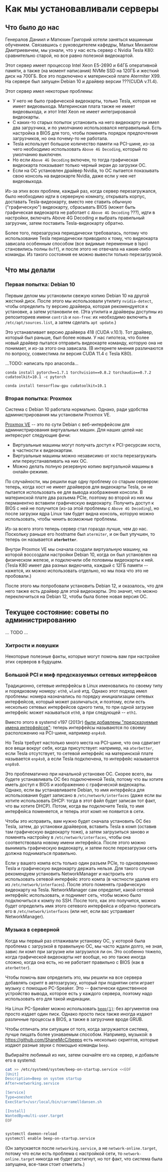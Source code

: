 # Как мы установавливали серверы

## Что было до нас
Генералов Даниил и Матюхин Григорий хотели заняться машинным обучением.
Связавшись с руководителем кафедры, Малых Михаилом Дмитриевичем,
мы узнали, что у нас есть сервер с Nvidia Tesla K80:
сравнительно старой, но все равно полезной видеокартой.

Этот сервер имеет процессор Intel Xeon E5-2690 и 64ГБ оперативной памяти,
а также (на момент написания) NVMe SSD на 120ГБ и жесткий диск на 700ГБ.
Все это подключено к материнской плате Atermiter X99.
На сервере был запущен Debian 10 и драйвер версии ???(CUDA v.11.4).

Этот сервер имел некоторые проблемы:
- У него не было графической видеокарты, только Tesla, которая не имеет видеовыхода. Материнская плата также не имеет видеовыхода, и этот Intel Xeon не имеет интегрированой видеокарты.
- С каких-то старых попыток установить на него видеокарту он имел два загрузчика, и по умолчанию использовался неправильный. Есть настройка в BIOS для того, чтобы поменять порядок предпочтения загрузчиков, но она почему-то не работала.
- Tesla использует большое количество памяти на PCI-шине, из-за чего необходимо использовать `Above 4G Decoding`, который по умолчанию выключен.
- Но если `Above 4G Decoding` включен, то тогда графическая видеокарта показывает только черный экран до загрузки ОС.
- Если на ОС установлен драйвер Nvidia, то ОС пытается показывать свою консоль на видеокарте Nvidia, даже если у нее нет видеовыхода.


Из-за этих всех проблем, каждый раз, когда сервер перезагружался, было необходимо
идти в серверную комнату,
открывать корпус,
доставать Tesla-видеокарту,
вместо нее ставить обычную ("графическую") видеокарту,
сбрасывать BIOS (может быть графическая видеокарта не работает с `Above 4G Decoding` ???),
идти в настройки, включать Above 4G Decoding и выбрать правильный загрузчик,
затем поставить Tesla-видеокарту обратно.

Более того, перезагрузка периодически требовалась, потому что использование Tesla периодически приводило к тому, что видеокарта зависала особенным способом
(все видимые переменные в lspci становились полны `0xff`),
и после этого не отвечала на какие-либо команды.
Из такого состояния ее можно вывести только перезагрузкой.

## Что мы делали

### Первая попытка: Debian 10

Первым делом мы установили свежую копию Debian 10
на другой жесткий диск.
После этого мы использовали утилиту `nvidia-detect`, чтобы определить ту версию драйвера,
которая рекомендуется к установке,
а затем установили ее.
(Эта утилита и драйверы доступны из репозиториев имени `contrib` и `non-free`: их необходимо включить в `/etc/apt/sources.list`, а затем сделать `apt update`.)

Это устанавливает версию драйвера 418 (CUDA v.10.1).
Тот драйвер, который был раньше, был более новым.
У нас гипотеза, что более новый драйвер пытался отправить видеокарте команду,
которую она не понимает,
и из-за этого она зависала.
(В интернете мнения различаются по вопросу, совместима ли версия CUDA 11.4 с Tesla K80).

...TODO: написать про anaconda...

`conda install pytorch==1.7.1 torchvision==0.8.2 torchaudio==0.7.2 cudatoolkit=10.1 -c pytorch`

`conda install tensorflow-gpu cudatoolkit=10.1`

### Вторая попытка: Proxmox

Система с Debian 10 работала нормально.
Однако, ради удобства администрирования мы установили Proxmox VE.

[Proxmox VE](https://www.proxmox.com/en/proxmox-virtual-environment/overview) -- это по сути Debian с веб-интерфейсом для администрирования
виртуальных машин.
Для наших целей нас интересуют следующие фичи:

- Виртуальные машины могут получать доступ к PCI-ресурсам хоста, в частности к видеокартам.
- Виртуальные машины можно независимо от хоста перезагружать или переустанавливать на них ОС.
- Можно делать полную резервную копию виртуальной машины в онлайн-режиме.

По случайности, мы решили еще одну проблему со старым сервером:
теперь, когда хост не имеет драйверов для видеокарты Tesla,
он не пытается использовать ее для вывода изображения консоли.
В материнской плате два разъема PCIe,
поэтому во второй из них мы перманентно вставили графическую видеокарту.
Получить доступ к BIOS с ней не получится (из-за этой проблемы с `Above 4G Decoding`),
но после загрузки ядра Linux там будет видна консоль,
которую можно использовать, чтобы чинить возможные проблемы.

Из-за всего этого теперь сервер стал гораздо лучше, чем до нас.
Поскольку раньше его hostname был `atermiter`,
и он был улучшен,
то теперь он называется **`aterbetter`**.

Внутри Proxmox VE мы сначала создали виртуальную машину,
на которой воссоздали настройки Debian 10,
когда он был установлен на физическом железе,
и подключили обе половины видеокарты к ней.
(Tesla K80 имеет два разных видеочипа, каждый с 12ГБ памяти -- кажется, их можно использовать отдельно, но мы пока что это не пробовали.)

После этого мы попробовали установить Debian 12, и оказалось, что для него
также есть драйвер для этой видеокарты.
Это значит, что можно переключиться на Debian 12, чтобы была более новая версия ОС.


## Текущее состояние: советы по администрированию

... TODO ...

### Хитрости и ловушки

Некоторые полезные факты, которые могут помочь вам при настройке этих серверов в будущем.

### Большой PCI и миф предсказуемых сетевых интерфейсов

Традиционно, сетевые интерфейсы в Linux именовались по своему типу и порядковому номеру: `eth0`, `wlan0` итд.
Однако этот подход имел проблемы: номера назначались по порядку инициализации сетевых интерфейсов,
который может различаться,
и поэтому, если есть несколько сетевых интерфейсов одного типа,
то при одной загрузке интерфейс может называться `eth0`, а при следующей -- `eth1`.

Вместо этого в systemd v197 (2013г) [были добавлены "предсказуемые имена интерфейсов"](https://systemd.io/PREDICTABLE_INTERFACE_NAMES/): теперь интерфейсы называются по своему расположению на PCI-шине, например `enp4s0`.

Но Tesla требует настолько много места на PCI-шине,
что она сдвигает все вещи вокруг себя, когда присутствует:
например, на `aterbetter`, если Tesla отсутствует, то сетевой интерфейс на материнской плате называется `enp4s0`,
а если Tesla подключена, то интерфейс называется `enp8s0`.

Это проблематично при начальной установке ОС.
Скорее всего, вы будете устанавливать ОС без подключенной Tesla,
потому что вы хотите иметь доступ к BIOS и изображению с графической видеокарты.
Однако, если вы устанавливаете Debian, то имя интерфейса для использования будет записано в `/etc/network/interfaces`
(даже если вы хотите использовать DHCP: тогда в этот файл будет записан тот факт, что вы хотите DHCP).
Потом, когда вы подключите Tesla, то имя интерфейса поменяется,
и теперь этот комп не появится в сети.

Чтобы это исправить, вам нужно будет сначала установить ОС без Tesla,
затем, до установки драйверов,
вставить Tesla в комп (оставив там графическую видеокарту тоже),
а затем загрузиться заново
и поменять настройку в `/etc/network/interfaces`, чтобы она соответствовала новому имени интерфейса.
После этого можно вынимать графическую видеокарту,
и затем после перезагрузки сеть должна подниматься правильно.

Если у вашего компа есть только один разъем PCIe,
то одновременно Tesla и графическую видеокарту держать нельзя.
Для такого случая рекомендуем установить NetworkManager
и настроить его использовать сетевой интерфейс этого компа (в частности удалив его из `/etc/network/interfaces`).
После этого поменять графическую видеокарту на Tesla.
NetworkManager сам определит, какой сетевой интерфейс использовать,
и поднимет сеть, чтобы можно было подключиться к компу по SSH.
После того, как это получится,
можно будет определить имя этого сетевого интерфейса
и обратно прописать его в `/etc/network/interfaces`
(или нет, если вас устраивает NetworkManager).

### Музыка в серверной

Когда мы первый раз отлаживали установку ОС, у которой была проблема с загрузкой в правильную ОС,
мы часто ждали долго, не зная, завис ли комп при загрузке или загрузился ли он.
Это особенно тяжело, когда графической видеокарты нет вообще,
но это также иногда сложно, когда она есть,
но не работает правильно с BIOS (как в `aterbetter`).

Чтобы помочь вам определить это,
мы решили на все сервера добавлять скрипт в автозагрузку,
который при поднятии сети играет музыку с помощью PC-Speaker.
Это -- фактически единственное устройство вывода,
которое есть у каждого сервера,
поэтому надо использовать его для такой индикации.

На Linux PC-Speaker можно использовать [`beep(1)`](https://linux.die.net/man/1/beep):
без аргументов она просто издает один писк.
Однако просто писк также иногда издают различные процессы в BIOS,
а также в загрузчике вроде GRUB.

Чтобы отличать эти ситуации от того, когда загружается система,
лучше пищать более узнаваемым способом.
Например, музыкой:
в https://github.com/ShaneMcC/beeps есть несколько скриптов,
которые издают разные звуки с помощью команды `beep`.

Выбирайте любимый из них,
затем скачайте его на сервер,
и добавьте его в systemd:

```bash
cat >> /etc/systemd/system/beep-on-startup.service <<EOF
[Unit]
Description=Beep on system startup
After=networking.service

[Service]
Type=oneshot
ExecStart=/usr/local/bin/carramelldansen.sh

[Install]
WantedBy=multi-user.target
EOF


systemctl daemon-reload
systemctl enable beep-on-startup.service
```

(Он запускается после `networking.service`, а не `network-online.target`,
потому что если есть проблема с настройкой сети,
то `network-online.target` никогда не будет достигнут,
но тот факт, что система была запущена, все-таки стоит отметить.)